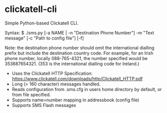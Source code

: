 # clickatell-cli
Simple Python-based Clickatell CLI.

Syntax: $ ./sms.py [-a NAME | -n "Destination Phone Number"] -m "Text message" [-c "Path to config file"] [-f]

Note: the destination phone number should omit the international dialling prefix but include the destination 
country code. For example, for an Irish phone number, locally 088-765-4321, the number specified would be 353887654321.
(353 is the international dialling code for Ireland.)

 * Uses the Clickatell HTTP Specification: https://www.clickatell.com/downloads/http/Clickatell_HTTP.pdf
 * Long (> 160 character) messages handled.
 * Reads configuration from .sms.cfg in users home directory by default, or from file specified.
 * Supports name=number mapping in addressbook (config file)
 * Supports SMS Flash messages
